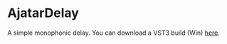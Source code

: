 # AjatarDelay

A simple monophonic delay. You can download a VST3 build (Win) [here](https://www.dropbox.com/s/kcxct0e896odl3e/AjatarDelay.vst3?dl=0). 
